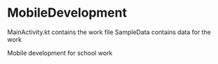 # MobileDevelopment

MainActivity.kt contains the work file
SampleData contains data for the work




Mobile development for school work
